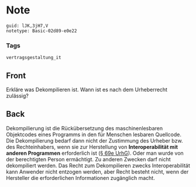 # Note
```
guid: lJK,3jH7,V
notetype: Basic-02d89-e0e22
```

### Tags
```
vertragsgestaltung_it
```

## Front
Erkläre was Dekompilieren ist. Wann ist es nach dem Urheberrecht zulässig?

## Back
<div>
  Dekompilierung ist die Rückübersetzung des maschinenlesbaren
  Objektcodes eines Programms in den für Menschen lesbaren
  Quellcode.
</div>
<div>
  Die Dekompilierung bedarf dann nicht der Zustimmung des Urheber
  bzw. des Rechteinhabers, wenn sie zur Herstellung von
  <b>Interoperabilität mit anderen Programmen</b> erforderlich ist
  (<a href="http://www.gesetze-im-internet.de/urhg/__69e.html">§
  69e UrhG</a>). Oder man wurde von der berechtigten Person
  ermächtigt. Zu anderen Zwecken darf nicht dekompiliert werden.
  Das Recht zum Dekompilieren zwecks Interoperabilität kann
  Anwender nicht entzogen werden, aber Recht besteht nicht, wenn
  der Hersteller die erforderlichen Informationen zugänglich macht.
</div>

